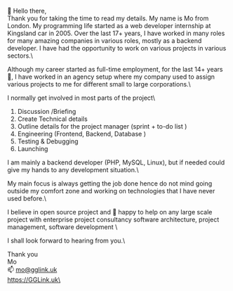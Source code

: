 👋 Hello there,\
Thank you for taking the time to read my details. My name is Mo from London. My programming life started as a web developer internship at Kingsland car in 2005. Over the last 17+ years, I have worked in many roles for many amazing companies in various roles, mostly as a backend developer. I have had the opportunity to work on various projects in various sectors.\

Although my career started as full-time employment, for the last 14+ years 🌱,  I have worked in an agency setup where my company used to assign various projects to me for different small to large corporations.\

I normally get involved in most parts of the project\
1. Discussion /Briefing
2. Create Technical details
3. Outline details for the project manager (sprint + to-do list )
4. Engineering (Frontend, Backend, Database )
5. Testing & Debugging
6. Launching

I am mainly a backend developer (PHP, MySQL, Linux), but if needed could give my hands to any development situation.\

My main focus is always getting the job done hence do not mind going outside my comfort zone and working on technologies that I have never used before.\

I believe in open source project and 💞️ happy to help on any large scale project with enterprise project consultancy software architecture, project management, software development \

I shall look forward to hearing from you.\

Thank you\
Mo\
📫 mo@gglink.uk\
https://GGLink.uk\
